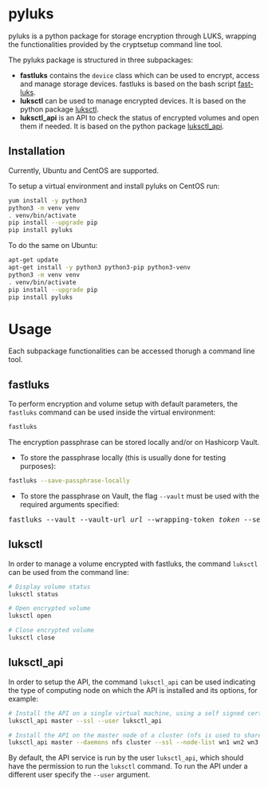 # pyluks
pyluks is a python package for storage encryption through LUKS, wrapping the functionalities provided by the cryptsetup command line tool.

The pyluks package is structured in three subpackages:
* **fastluks** contains the `device` class which can be used to encrypt, access and manage storage devices. fastluks is based on the bash script [fast-luks](https://github.com/Laniakea-elixir-it/fast-luks).
* **luksctl** can be used to manage encrypted devices. It is based on the python package [luksctl](https://github.com/Laniakea-elixir-it/luksctl).
* **luksctl_api** is an API to check the status of encrypted volumes and open them if needed. It is based on the python package [luksctl_api](https://github.com/Laniakea-elixir-it/luksctl_api).


## Installation
Currently, Ubuntu and CentOS are supported.

To setup a virtual environment and install pyluks on CentOS run:
```bash
yum install -y python3
python3 -m venv venv
. venv/bin/activate
pip install --upgrade pip
pip install pyluks
```
To do the same on Ubuntu:
```bash
apt-get update
apt-get install -y python3 python3-pip python3-venv
python3 -m venv venv
. venv/bin/activate
pip install --upgrade pip
pip install pyluks
```

# Usage
Each subpackage functionalities can be accessed thorugh a command line tool.

## fastluks
To perform encryption and volume setup with default parameters, the `fastluks` command can be used inside the virtual environment:
```bash
fastluks
```
The encryption passphrase can be stored locally and/or on Hashicorp Vault.
- To store the passphrase locally (this is usually done for testing purposes):
```bash
fastluks --save-passphrase-locally
```
- To store the passphrase on Vault, the flag `--vault` must be used with the required arguments specified:
<pre>
fastluks --vault --vault-url <i>url</i> --wrapping-token <i>token</i> --secret-path <i>path</i> --user-key <i>key</i>
</pre>


## luksctl
In order to manage a volume encrypted with fastluks, the command `luksctl` can be used from the command line:
```bash
# Display volume status
luksctl status

# Open encrypted volume
luksctl open

# Close encrypted volume
luksctl close
```


## luksctl_api
In order to setup the API, the command `luksctl_api` can be used indicating the type of computing node on which the API is installed and its options, for example:
```bash
# Install the API on a single virtual machine, using a self signed certificate
luksctl_api master --ssl --user luksctl_api
```
```bash
# Install the API on the master node of a cluster (nfs is used to share the encrypted volume data) using a self signed certificate
luksctl_api master --daemons nfs cluster --ssl --node-list wn1 wn2 wn3 
```

By default, the API service is run by the user `luksctl_api`, which should have the permission to run the `luksctl` command. To run the API under a different user specify the `--user` argument.
